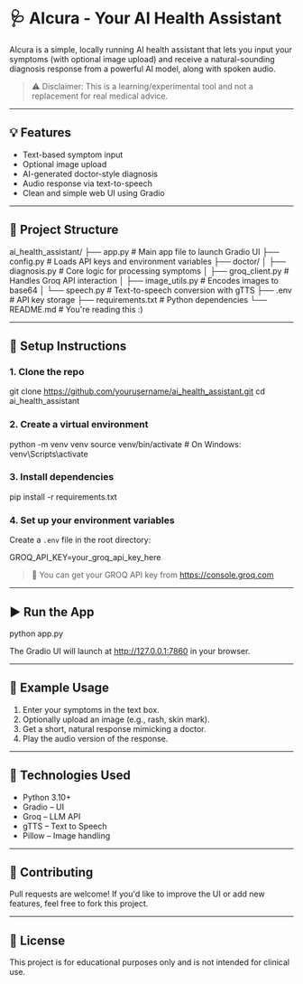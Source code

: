 # 🩺 AIcura - Your AI Health Assistant

AIcura is a simple, locally running AI health assistant that lets you input your symptoms (with optional image upload) and receive a natural-sounding diagnosis response from a powerful AI model, along with spoken audio.

> ⚠️ Disclaimer: This is a learning/experimental tool and not a replacement for real medical advice.

---

## 💡 Features

- Text-based symptom input
- Optional image upload 
- AI-generated doctor-style diagnosis
- Audio response via text-to-speech
- Clean and simple web UI using Gradio

---

## 📁 Project Structure

ai_health_assistant/
├── app.py                     # Main app file to launch Gradio UI
├── config.py                  # Loads API keys and environment variables
├── doctor/
│   ├── diagnosis.py           # Core logic for processing symptoms
│   ├── groq_client.py         # Handles Groq API interaction
│   ├── image_utils.py         # Encodes images to base64
│   └── speech.py              # Text-to-speech conversion with gTTS
├── .env                       # API key storage
├── requirements.txt           # Python dependencies
└── README.md                  # You're reading this :)

---

## 🚀 Setup Instructions

### 1. Clone the repo

git clone https://github.com/yourusername/ai_health_assistant.git
cd ai_health_assistant

### 2. Create a virtual environment

python -m venv venv
source venv/bin/activate  # On Windows: venv\Scripts\activate

### 3. Install dependencies

pip install -r requirements.txt

### 4. Set up your environment variables

Create a `.env` file in the root directory:

GROQ_API_KEY=your_groq_api_key_here

> 🔐 You can get your GROQ API key from https://console.groq.com

---

## ▶️ Run the App

python app.py

The Gradio UI will launch at http://127.0.0.1:7860 in your browser.

---

## 🧪 Example Usage

1. Enter your symptoms in the text box.  
2. Optionally upload an image (e.g., rash, skin mark).  
3. Get a short, natural response mimicking a doctor.  
4. Play the audio version of the response.

---

## 📌 Technologies Used

- Python 3.10+
- Gradio – UI
- Groq – LLM API
- gTTS – Text to Speech
- Pillow – Image handling

---

## 🤝 Contributing

Pull requests are welcome! If you'd like to improve the UI or add new features, feel free to fork this project.

---

## 📄 License

This project is for educational purposes only and is not intended for clinical use.